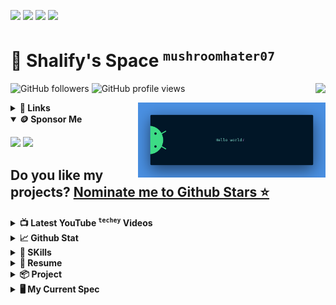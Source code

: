 [![](https://custom-icon-badges.demolab.com/badge/CV%20-General-green?style=for-the-badge&logoColor=white)](https://docs.google.com/document/d/11c3CWUpaBZIaUYwNuOrklpLIdVHq2MZn/edit?usp=sharing&ouid=103100896878843993450&rtpof=true&sd=true) 
[![](https://custom-icon-badges.demolab.com/badge/CV%20-Tech-green?style=for-the-badge&logoColor=white)](https://docs.google.com/document/d/1TC1KyfQJxq1iZcFKQfhNNag4RAZk3iVG/edit?usp=sharing&ouid=103100896878843993450&rtpof=true&sd=true) 
[![](https://img.shields.io/badge/LinkedIn-222?style=for-the-badge&logo=linkedin&logoColor=white)](https://linkedin.com/in/shalevl)
[![](https://img.shields.io/badge/WhatsApp-222?style=for-the-badge&logo=whatsapp&logoColor=white)](https://wa.me/message/P6NZQFT2NOOIG1)
# 🐺 **Shalify**'s Space  <sup>`mushroomhater07`</sup>

<img align="right" src="https://profile-counter.glitch.me/mushroomhater07/count.svg" />
<p>
<img src="https://img.shields.io/github/followers/mushroomhater07" alt="GitHub followers">
<img src="https://komarev.com/ghpvc/?username=mushroomhater07&amp;label=Profile%20views&amp" alt="GitHub profile views"></p>
<img align="right" src="https://github.com/mushroomhater07/mushroomhater07/blob/main/banner.png?raw=true" width="300px"/>
</p></details>
<details><summary> <b>🔗 Links</b></summary><p>

[![](https://img.shields.io/badge/TECHEY-%20-FF0000?style=for-the-badge&logo=youtube&logoColor=white)](https://www.youtube.com/channel/UCjEmFOU-tx1TJpxln4aZD5g?sub_confirmation=1)
[![](https://img.shields.io/badge/GAMYDAILY-%20-FF0000?style=for-the-badge&logo=youtube&logoColor=white)](https://www.youtube.com/channel/UCdNHtSI0GLUIZoPFvfOuSHw?sub_confirmation=1)
[![](https://img.shields.io/badge/GALLANDLAD-%20-FF0000?style=for-the-badge&logo=youtube-gaming&logoColor=white)](https://www.youtube.com/channel/UCIbwKemBCsBcIz7S9DW3fKQ?sub_confirmation=1)
[![](https://img.shields.io/badge/Medium-%20-12100E?style=for-the-badge&logo=medium&logoColor=white)](https://medium.com/@hheylau)
[![](https://img.shields.io/badge/STACKOVERFLOW-%20-21759B?style=for-the-badge&logo=stackoverflow&logoColor=white)](https://stackoverflow.com/users/18937221/shalev)
[![](https://img.shields.io/badge/dev.to-%20-0A0A0A?style=for-the-badge&logo=devdotto&logoColor=white)](https://dev.to/shalev)
[![](https://img.shields.io/badge/Itch.io-%20-FA5C5C?style=for-the-badge&logo=itchdotio&logoColor=white)](https://github.com/mushroomhater07)

</p></details>
<details open><summary> <b>🪙 Sponsor Me</b></summary><p>

[![](https://img.shields.io/badge/Buy_Me_A_Coffee-FFDD00?style=for-the-badge&logo=buy-me-a-coffee&logoColor=black)](https://github.com/mushroomhater07)
[![](https://img.shields.io/badge/fiverr-1DBF73?style=for-the-badge&logo=fiverr&logoColor=white)](https://github.com/mushroomhater07)

</p></details>

## Do you like my projects? [Nominate me to Github Stars ⭐](https://stars.github.com/nominate/)

<details><summary> <b>📺 Latest YouTube <sup><code>techey</code></sup> Videos&nbsp;&ensp;&emsp;<a href="https://www.youtube.com/channel/UCjEmFOU-tx1TJpxln4aZD5g?sub_confirmation=1"><img src="https://custom-icon-badges.demolab.com/badge/-Subscribe-red?style=for-the-badge&amp;logo=video&amp;logoColor=white" alt=""></a></b></summary><p>

<!-- BEGIN YOUTUBE-CARDS -->
[![Legacy program running on windows 7 / Command.com](https://ytcards.demolab.com/?id=HvvjLYtmNUg&title=Legacy+program+running+on+windows+7+%2F+Command.com&lang=en&timestamp=1618585213&background_color=%230d1117&title_color=%23ffffff&stats_color=%23dedede&max_title_lines=1&width=250&border_radius=5&duration=1529 "Legacy program running on windows 7 / Command.com")](https://www.youtube.com/watch?v=HvvjLYtmNUg)
[![chi sp4](https://ytcards.demolab.com/?id=V_MRI4HN4Sw&title=chi+sp4&lang=en&timestamp=1618535842&background_color=%230d1117&title_color=%23ffffff&stats_color=%23dedede&max_title_lines=1&width=250&border_radius=5&duration=469 "chi sp4")](https://www.youtube.com/watch?v=V_MRI4HN4Sw)
[![Windows Media Center Edition 2002](https://ytcards.demolab.com/?id=HgS0L9DK-NI&title=Windows+Media+Center+Edition+2002&lang=en&timestamp=1618018212&background_color=%230d1117&title_color=%23ffffff&stats_color=%23dedede&max_title_lines=1&width=250&border_radius=5&duration=931 "Windows Media Center Edition 2002")](https://www.youtube.com/watch?v=HgS0L9DK-NI)
<!-- END YOUTUBE-CARDS -->

</p></details>
<details><summary> <b>📈 Github Stat</b></summary><p>

> ![mushroomhater07](https://github-readme-streak-stats.herokuapp.com/?user=mushroomhater07&theme=highcontrast) 
![mushroomhater07](https://github-readme-stats.vercel.app/api/top-langs?username=mushroomhater07&show_icons=true&locale=en&layout=compact&size_weight=0.5&count_weight=0.5&hide=c%2B%2B,c,shaderlab&theme=highcontrast&langs_count=8)

</p></details>
<details>
<summary> <b>🤹 SKills</b></summary><p>

> [![](https://img.shields.io/badge/Python-%20-3776AB?style=for-the-badge&logo=python&logoColor=white)](https://github.com/mushroomhater07)
[![](https://img.shields.io/badge/JavaScript-%20-F7DF1E?style=for-the-badge&logo=javascript&logoColor=black)](https://github.com/mushroomhater07)
[![](https://img.shields.io/badge/Node.js-%20-43853D?style=for-the-badge&logo=node.js&logoColor=white)](https://github.com/mushroomhater07)
[![](https://img.shields.io/badge/JavaScript-%20-323330?style=for-the-badge&logo=javascript&logoColor=F7DF1E)](https://github.com/mushroomhater07)
[![](https://img.shields.io/badge/HTML5-%20-E34F26?style=for-the-badge&logo=html5&logoColor=white)](https://github.com/mushroomhater07)
[![](https://img.shields.io/badge/CSS3-%20-1572B6?style=for-the-badge&logo=css3&logoColor=white)](https://github.com/mushroomhater07)
[![](https://img.shields.io/badge/Python-%20-14354C?style=for-the-badge&logo=python&logoColor=white)](https://github.com/mushroomhater07)
[![](https://img.shields.io/badge/C%23-%20-239120?style=for-the-badge&logo=c-sharp&logoColor=white)](https://github.com/mushroomhater07)
[![](https://img.shields.io/badge/Java-%20-ED8B00?style=for-the-badge&logo=openjdk&logoColor=white)](https://github.com/mushroomhater07)
[![](https://img.shields.io/badge/PHP-%20-777BB4?style=for-the-badge&logo=php&logoColor=white)](https://github.com/mushroomhater07)
[![](https://img.shields.io/badge/Kotlin-%20-0095D5?&style=for-the-badge&logo=kotlin&logoColor=white)](https://github.com/mushroomhater07)
[![](https://img.shields.io/badge/Express.js-%20-404D59?style=for-the-badge)](https://github.com/mushroomhater07)
[![](https://img.shields.io/badge/jQuery-%20-0769AD?style=for-the-badge&logo=jquery&logoColor=white)](https://github.com/mushroomhater07)
[![](https://img.shields.io/badge/Flask-%20-000000?style=for-the-badge&logo=flask&logoColor=white)](https://github.com/mushroomhater07)
[![](https://img.shields.io/badge/MongoDB-%20-4EA94B?style=for-the-badge&logo=mongodb&logoColor=white)](https://github.com/mushroomhater07)
[![](https://img.shields.io/badge/SQLite-%20-07405E?style=for-the-badge&logo=sqlite&logoColor=white)](https://github.com/mushroomhater07)
[![](https://img.shields.io/badge/Unity-%20-100000?style=for-the-badge&logo=unity&logoColor=white)](https://github.com/mushroomhater07)
[![](https://img.shields.io/badge/MySQL-%20-00000F?style=for-the-badge&logo=mysql&logoColor=white)](https://github.com/mushroomhater07)

<b>⌛ In developing</b><br>
> [![](https://img.shields.io/badge/.NET-%20-5C2D91?style=for-the-badge&logo=.net&logoColor=white)](https://github.com/mushroomhater07)
[![](https://img.shields.io/badge/Markdown-%20-000000?style=for-the-badge&logo=markdown&logoColor=white)](https://github.com/mushroomhater07)
[![](https://img.shields.io/badge/React-%20-20232A?style=for-the-badge&logo=react&logoColor=61DAFB)](https://github.com/mushroomhater07)
[![](https://img.shields.io/badge/React_Native-%20-20232A?style=for-the-badge&logo=react&logoColor=61DAFB)](https://github.com/mushroomhater07)
[![](https://img.shields.io/badge/React_Router-%20-CA4245?style=for-the-badge&logo=react-router&logoColor=white)](https://github.com/mushroomhater07)
[![](https://img.shields.io/badge/Vue.js-%20-35495E?style=for-the-badge&logo=vue.js&logoColor=4FC08D)](https://github.com/mushroomhater07)
[![](https://img.shields.io/badge/Angular-%20-DD0031?style=for-the-badge&logo=angular&logoColor=white)](https://github.com/mushroomhater07)
[![](https://img.shields.io/badge/Rust-%20-000000?style=for-the-badge&logo=rust&logoColor=white)](https://github.com/mushroomhater07)
[![](https://img.shields.io/badge/C-%20-00599C?style=for-the-badge&logo=c&logoColor=white)](https://github.com/mushroomhater07)
[![](https://img.shields.io/badge/C%2B%2B-%20-00599C?style=for-the-badge&logo=c%2B%2B&logoColor=white)](https://github.com/mushroomhater07)
[![](https://img.shields.io/badge/Tailwind_CSS-%20-38B2AC?style=for-the-badge&logo=tailwind-css&logoColor=white)](https://github.com/mushroomhater07)
</p></details>

<details><summary><b>📃 Resume</b></summary>

## Experience

<img align="right" src="https://img.shields.io/badge/Unity%203D-20232A?logo=unity&logoColor=61DAFB" />
<img align="right" src="https://img.shields.io/badge/C Sharp-239120?logo=c-sharp&logoColor=white" />


- 👨‍💻 **3D Mobile Game Developer**\
📆 2022 - Present\
📍 **Indie Game  Studio** - UK

<img align="right" src="https://img.shields.io/badge/Github-181717?logo=github&logoColor=white" />
<img align="right" src="https://img.shields.io/badge/html5-E34F26?logo=html5&logoColor=white" />
<img align="right" src="https://img.shields.io/badge/css3-1572B6?logo=css3&logoColor=white" />

- 👨‍💻 **Head of IT & Web Developer**\
📆 2021 - 2022\
📍 **Vesta Package** - Chelmsford, UK

## Education

- 📖 **Computer System Engineering**\
📆 2023 - Present(*2026*)\
📍 **University of Sheffield** - Sheffield, UK
</details>
<details><summary><b>📦 Project</b></summary>

| Name                 | Short summary                                | Project   | Demo      |
| -------------------- | -------------------------------------------- | --------- | --------- |
| [NH Forum](https://github.com/mushroomhater07/NHS_EPQ) | A PWA forum for New Hall Student exclusively  | [![](https://img.shields.io/badge/project-0071C5)](https://github.com/mushroomhater07/NHS_EPQ) | [![](https://img.shields.io/badge/demo-76B900)](https://nhforum.onrender.com) |
<!-- | Content Cell         | Content Cell                                | link | link | -->

</details>
<details><summary> <b>🖥️ My Current Spec</b></summary><p>

> [![](https://img.shields.io/badge/NVIDIA-GTX3070%20Mobile-76B900?style=for-the-badge&logo=nvidia&logoColor=white)](https://github.com/mushroomhater07)
[![](https://img.shields.io/badge/Intel-Core_i7_11th-0071C5?style=for-the-badge&logo=intel&logoColor=white)](https://github.com/mushroomhater07)
[![](https://img.shields.io/badge/ASUS-X571GT-0078D6?style=for-the-badge&logo=windows&logoColor=white)](https://github.com/mushroomhater07)
[![](https://img.shields.io/badge/ASUS-F15_2021-0078D6?style=for-the-badge&logo=windows&logoColor=white)](https://github.com/mushroomhater07)<br>
[![](https://img.shields.io/badge/Vivaldi-EF3939?style=for-the-badge&logo=Vivaldi&logoColor=white)](https://github.com/mushroomhater07)
[![](https://img.shields.io/badge/Tor_Browser-7D4698?style=for-the-badge&logo=Tor-Browser&logoColor=white)](https://github.com/mushroomhater07)

</p></details>

<!--  

[![](https://img.shields.io/badge/Jenkins-D24939?style=for-the-badge&logo=Jenkins&logoColor=white)](https://github.com/mushroomhater07)
[![](https://img.shields.io/badge/Patreon-%20-F96854?style=for-the-badge&logo=patreon&logoColor=white)](https://github.com/mushroomhater07)
[![](https://img.shields.io/badge/-Sololearn-3a464b?style=for-the-badge&logo=Sololearn&logoColor=white)](https://github.com/mushroomhater07)
[![](https://img.shields.io/badge/-LeetCode-FFA116?style=for-the-badge&logo=LeetCode&logoColor=black)](https://github.com/mushroomhater07)
[![](https://img.shields.io/badge/Codechef-%23B92B27.svg?&style=for-the-badge&logo=Codechef&logoColor=white)](https://github.com/mushroomhater07)
[![](https://img.shields.io/badge/Codeforces-445f9d?style=for-the-badge&logo=Codeforces&logoColor=white)](https://github.com/mushroomhater07)
[![](https://img.shields.io/badge/Codepen-000000?style=for-the-badge&logo=codepen&logoColor=white)](https://github.com/mushroomhater07)
[![](https://img.shields.io/badge/-Hackerrank-2EC866?style=for-the-badge&logo=HackerRank&logoColor=white)](https://github.com/mushroomhater07)
[![](https://img.shields.io/badge/connect-%2300843e.svg?style=for-the-badge&logo=symfony&logoColor=white)](https://github.com/mushroomhater07)
[![](https://img.shields.io/badge/TikTok-000000?style=for-the-badge&logo=tiktok&logoColor=white)](https://github.com/mushroomhater07)
[![](https://img.shields.io/badge/Tumblr-%2336465D.svg?&style=for-the-badge&logo=Tumblr&logoColor=white)](https://github.com/mushroomhater07)
[![](https://img.shields.io/badge/Twitter-1DA1F2?style=for-the-badge&logo=twitter&logoColor=white)](https://github.com/mushroomhater07)
[![](https://img.shields.io/badge/xda%20developers-2DAAE9?style=for-the-badge&logo=xda-developers&logoColor=white)](https://github.com/mushroomhater07)
[![](https://img.shields.io/badge/StackExchange-%23ffffff.svg?&style=for-the-badge&logo=StackExchange&logoColor=white)](https://github.com/mushroomhater07)
[![](https://img.shields.io/badge/Stack_Overflow-FE7A16?style=for-the-badge&logo=stack-overflow&logoColor=white)](https://github.com/mushroomhater07)
[![](https://img.shields.io/badge/WhatsApp-25D366?style=for-the-badge&logo=whatsapp&logoColor=white)](https://github.com/mushroomhater07)
[![](https://img.shields.io/badge/website-000000?style=for-the-badge&logo=About.me&logoColor=white)](https://github.com/mushroomhater07)
[![](https://img.shields.io/badge/Telegram-2CA5E0?style=for-the-badge&logo=telegram&logoColor=white)](https://github.com/mushroomhater07)
[![](https://img.shields.io/badge/Sourcetree-0052CC?style=for-the-badge&logo=Sourcetree&logoColor=white)](https://github.com/mushroomhater07)
[![](https://img.shields.io/badge/Pinterest-%23E60023.svg?&style=for-the-badge&logo=Pinterest&logoColor=white)](https://github.com/mushroomhater07)
[![](https://img.shields.io/badge/bio.link-000000%7D?style=for-the-badge&logo=biolink&logoColor=white)](https://github.com/mushroomhater07)
[![](https://img.shields.io/badge/Bitbucket-0747a6?style=for-the-badge&logo=bitbucket&logoColor=white)](https://github.com/mushroomhater07)
[![](https://img.shields.io/badge/вконтакте-%232E87FB.svg?&style=for-the-badge&logo=vk&logoColor=white)](https://github.com/mushroomhater07)
[![](https://img.shields.io/badge/Codewars-B1361E?style=for-the-badge&logo=Codewars&logoColor=white)](https://github.com/mushroomhater07)
[![](https://img.shields.io/badge/DeviantArt-05CC47?style=for-the-badge&logo=deviantart&logoColor=white)](https://github.com/mushroomhater07)
[![](https://img.shields.io/badge/Dribbble-EA4C89?style=for-the-badge&logo=dribbble&logoColor=white)](https://github.com/mushroomhater07)
[![](https://img.shields.io/badge/Element-0DBD8B?style=for-the-badge&logo=element&logoColor=white)](https://github.com/mushroomhater07)
[![](https://img.shields.io/badge/Facebook-1877F2?style=for-the-badge&logo=facebook&logoColor=white)](https://github.com/mushroomhater07)
[![](https://img.shields.io/badge/GitHub-100000?style=for-the-badge&logo=github&logoColor=white)](https://github.com/mushroomhater07)
[![](https://img.shields.io/badge/GitLab-330F63?style=for-the-badge&logo=gitlab&logoColor=white)](https://github.com/mushroomhater07)
[![](https://img.shields.io/badge/Goodreads-372213?style=for-the-badge&logo=goodreads&logoColor=white)](https://github.com/mushroomhater07)
[![](https://img.shields.io/badge/HackerEarth-%232C3454.svg?&style=for-the-badge&logo=HackerEarth&logoColor=Blue)](https://github.com/mushroomhater07)
[![](https://img.shields.io/badge/Instagram-E4405F?style=for-the-badge&logo=instagram&logoColor=white)](https://github.com/mushroomhater07)-
[![](https://img.shields.io/badge/sponsor-30363D?style=for-the-badge&logo=GitHub-Sponsors&logoColor=#white)](https://github.com/mushroomhater07)-
[![](https://img.shields.io/badge/Ko--fi-F16061?style=for-the-badge&logo=ko-fi&logoColor=white)](https://github.com/mushroomhater07)
[![](https://img.shields.io/badge/PayPal-00457C?style=for-the-badge&logo=paypal&logoColor=white)](https://github.com/mushroomhater07)
[![](https://img.shields.io/badge/UpWork-6FDA44?style=for-the-badge&logo=Upwork&logoColor=white)](https://github.com/mushroomhater07)

**mushroomhater07/mushroomhater07** is a ✨ _special_ ✨ repository because its `README.md` (this file) appears on your GitHub profile.

Here are some ideas to get you started:

- 🔭 I’m currently working on ...
- 🌱 I’m currently learning ...
- 👯 I’m looking to collaborate on ...
- 🤔 I’m looking for help with ...
- 💬 Ask me about ...
- 📫 How to reach me: ...
- 😄 Pronouns: ...
- ⚡ Fun fact: ...

<img src="https://img.shields.io/github/followers/mushroomhater07?style=for-the-badge" alt="GitHub followers">
<img src="https://komarev.com/ghpvc/?username=mushroomhater07&amp;label=Profile%20views&amp;style=for-the-badge" alt="GitHub profile views"></p>
📺 Latest YouTube <sup>`techey`</sup> Videos&nbsp;&ensp;&emsp;[![](https://custom-icon-badges.demolab.com/badge/-Subscribe%20Now-red?style=for-the-badge&logo=video&logoColor=white)](https://www.youtube.com/channel/UCjEmFOU-tx1TJpxln4aZD5g?sub_confirmation=1) 
![mushroomhater07](https://github-readme-stats.vercel.app/api?username=mushroomhater07&show_icons=true&theme=highcontrast&rank_icon=github&include_all_commits=true&show=reviews,discussions_started,discussions_answered,prs_merged,prs_merged_percentage) 
[![rishavchanda](https://img.shields.io/twitter/follow/rishavchanda?logo=X&style=for-the-badge)]()
<a href="https://ko-fi.com/idk"><img alt="idk" height="50" src="https://cdn.ko-fi.com/cdn/kofi3.png?v=3" width="210" /></a>
<a href="https://github.com/ryo-ma/github-profile-trophy"><img alt="mushroomhater07" src="https://github-profile-trophy.vercel.app/?username=mushroomhater07" /></a>

[![](https://img.shields.io/badge/GeeksforGeeks-%20-298D46?style=for-the-badge&logo=geeksforgeeks&logoColor=white)](https://github.com/mushroomhater07)
[![](https://img.shields.io/badge/Blogger-%20-FF5722?style=for-the-badge&logo=blogger&logoColor=white)](https://github.com/mushroomhater07)
[![](https://img.shields.io/badge/Wordpress-21759B?style=for-the-badge&logo=wordpress&logoColor=white)](https://github.com/mushroomhater07)
[![](https://img.shields.io/badge/Twitch-%20-9146FF?style=for-the-badge&logo=twitch&logoColor=white)](https://github.com/mushroomhater07)
[![](https://img.shields.io/badge/Django-%20-092E20?style=for-the-badge&logo=django&logoColor=white)](https://github.com/mushroomhater07)

[![](https://img.shields.io/badge/AMD-Ryzen_7_3800X-ED1C24?style=for-the-badge&logo=amd&logoColor=white)](https://github.com/mushroomhater07)
[![](https://img.shields.io/badge/AMD-Radeon_RX_5500-ED1C24?style=for-the-badge&logo=amd&logoColor=white)](https://github.com/mushroomhater07)
[![](https://img.shields.io/badge/Apple-MacBook_Pro_2012-999999?style=for-the-badge&logo=apple&logoColor=white)](https://github.com/mushroomhater07)
[![](https://img.shields.io/badge/Steam-000000?style=for-the-badge&logo=steam&logoColor=white)](https://github.com/mushroomhater07)
[![](https://img.shields.io/badge/Ghost-000?style=for-the-badge&logo=ghost&logoColor=yellow)](https://github.com/mushroomhater07)
[![](https://img.shields.io/badge/Hashnode-2962FF?style=for-the-badge&logo=hashnode&logoColor=white)](https://github.com/mushroomhater07)
[![](https://img.shields.io/badge/Joomla-5091CD?style=for-the-badge&logo=joomla&logoColor=white)](https://github.com/mushroomhater07)
[![](https://img.shields.io/badge/RSS-FFA500?style=for-the-badge&logo=rss&logoColor=white)](https://github.com/mushroomhater07)
[![](https://img.shields.io/badge/Wix-000?style=for-the-badge&logo=wix&logoColor=white)](https://github.com/mushroomhater07)
[![](https://img.shields.io/badge/Windows_95-008080?style=for-the-badge&logo=windows-95&logoColor=white)](https://github.com/mushroomhater07)
[![](https://img.shields.io/badge/Windows_XP-003399?style=for-the-badge&logo=windows-xp&logoColor=white)](https://github.com/mushroomhater07)
[![](https://img.shields.io/badge/Academia-fff?style=for-the-badge&logo=academia&logoColor=black)](https://github.com/mushroomhater07)
[![](https://img.shields.io/badge/-Behance-blue?style=for-the-badge&logo=behance&logoColor=white)](https://github.com/mushroomhater07)
[![](https://img.shields.io/badge/Kaggle-20BEFF?style=for-the-badge&logo=Kaggle&logoColor=white)](https://github.com/mushroomhater07)
[![](https://img.shields.io/badge/linktree-39E09B?style=for-the-badge&logo=linktree&logoColor=white)](https://github.com/mushroomhater07)
[![](https://img.shields.io/badge/Myanimelist-2E51A2?style=for-the-badge&logo=myanimelist&logoColor=white)](https://github.com/mushroomhater07)
[![](https://img.shields.io/badge/polywork-543DE0?style=for-the-badge&logo=polywork&logoColor=white)](https://github.com/mushroomhater07)
[![](https://img.shields.io/badge/Profile%20Visitors-172B4D?style=for-the-badge&logo=Opsgenie&logoColor=white)](https://github.com/mushroomhater07)
[![](https://img.shields.io/badge/Quora-%23B92B27.svg?&style=for-the-badge&logo=Quora&logoColor=white)](https://github.com/mushroomhater07)
[![](https://img.shields.io/badge/Reddit-FF4500?style=for-the-badge&logo=reddit&logoColor=white)](https://github.com/mushroomhater07)
[![](https://img.shields.io/badge/Research_Gate-00CCBB.svg?&style=for-the-badge&logo=ResearchGate&logoColor=white)](https://github.com/mushroomhater07)
[![](https://img.shields.io/badge/Signal-3A76F0?style=for-the-badge&logo=signal&logoColor=white)](https://github.com/mushroomhater07)
[![](https://img.shields.io/badge/Snapchat-FFFC00?style=for-the-badge&logo=snapchat&logoColor=white)](https://github.com/mushroomhater07)
[![](https://img.shields.io/badge/Gmail-D14836?style=for-the-badge&logo=gmail&logoColor=white)](https://github.com/mushroomhater07)
[![](https://img.shields.io/badge/GroupMe-00AFF0?style=for-the-badge&logo=groupme&logoColor=white)](https://github.com/mushroomhater07)
[![](https://img.shields.io/badge/icq_new-black?style=for-the-badge&logo=icq&logolColor=42F425)](https://github.com/mushroomhater07)
[![](https://img.shields.io/badge/Kik-5AC710?style=for-the-badge&logo=kik&logoColor=white)](https://github.com/mushroomhater07)
[![](https://img.shields.io/badge/Line-00C300?style=for-the-badge&logo=line&logoColor=white)](https://github.com/mushroomhater07)
[![](https://img.shields.io/badge/matrix-000000?style=for-the-badge&logo=Matrix&logoColor=white)](https://github.com/mushroomhater07)
[![](https://img.shields.io/badge/Messenger-00B2FF?style=for-the-badge&logo=messenger&logoColor=white)](https://github.com/mushroomhater07)
[![](https://img.shields.io/badge/Microsoft_Outlook-0078D4?style=for-the-badge&logo=microsoft-outlook&logoColor=white)](https://github.com/mushroomhater07)
[![](https://img.shields.io/badge/ProtonMail-8B89CC?style=for-the-badge&logo=protonmail&logoColor=white)](https://github.com/mushroomhater07)
[![](https://img.shields.io/badge/Signal-%23039BE5.svg?&style=for-the-badge&logo=Signal&logoColor=white)](https://github.com/mushroomhater07)
[![](https://img.shields.io/badge/Tutanota-840010?style=for-the-badge&logo=Tutanota&logoColor=white)](https://github.com/mushroomhater07)
[![](https://img.shields.io/badge/viber-685EA9?style=for-the-badge&logo=viber&logoColor=white)](https://github.com/mushroomhater07)
[![](https://img.shields.io/badge/WeChat-07C160?style=for-the-badge&logo=wechat&logoColor=white)](https://github.com/mushroomhater07)
[![](https://img.shields.io/badge/Wire-B71C1C?style=for-the-badge&logo=wire&logoColor=white)](https://github.com/mushroomhater07)
-->
